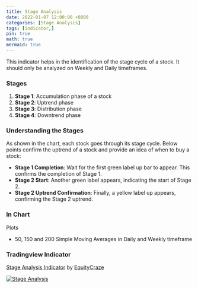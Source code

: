 ```yaml
---
title: Stage Analysis
date: 2022-01-07 12:00:00 +0800
categories: [Stage Analysis]
tags: [indicator,]
pin: true
math: true
mermaid: true
---
```


This indicator helps in the identification of the stage cycle of a stock. It should only be analyzed on Weekly and Daily timeframes.

### Stages

1. **Stage 1**: Accumulation phase of a stock
2. **Stage 2**: Uptrend phase
3. **Stage 3**: Distribution phase
4. **Stage 4**: Downtrend phase

### Understanding the Stages

As shown in the chart, each stock goes through its stage cycle. Below points confirm the uptrend of a stock and provide an idea of when to buy a stock:

- **Stage 1 Completion**: Wait for the first green label up bar to appear. This confirms the completion of Stage 1.
- **Stage 2 Start**: Another green label appears, indicating the start of Stage 2.
- **Stage 2 Uptrend Confirmation**: Finally, a yellow label up appears, confirming the Stage 2 uptrend.

### In Chart

Plots 

* 50, 150 and 200 Simple Moving Averages in Daily and Weekly timeframe

### Tradingview Indicator

<!-- TradingView Chart BEGIN -->
<script type="text/javascript" src="https://s3.tradingview.com/tv.js"></script>
<script type="text/javascript">
var tradingview_embed_options = {};
tradingview_embed_options.width = '790';
tradingview_embed_options.height = '475';
tradingview_embed_options.chart = 'tzQaOzmV';
new TradingView.chart(tradingview_embed_options);
</script>
<p><a href="https://in.tradingview.com/script/tzQaOzmV-Stage-Analysis/">Stage Analysis Indicator</a> by <a href="https://in.tradingview.com/u/EquityCraze/">EquityCraze</a></p>
<!-- TradingView Chart END -->

[![Stage Analysis](https://img.shields.io/badge/Indicator-link-blue)](https://in.tradingview.com/script/tzQaOzmV-Stage-Analysis/)
